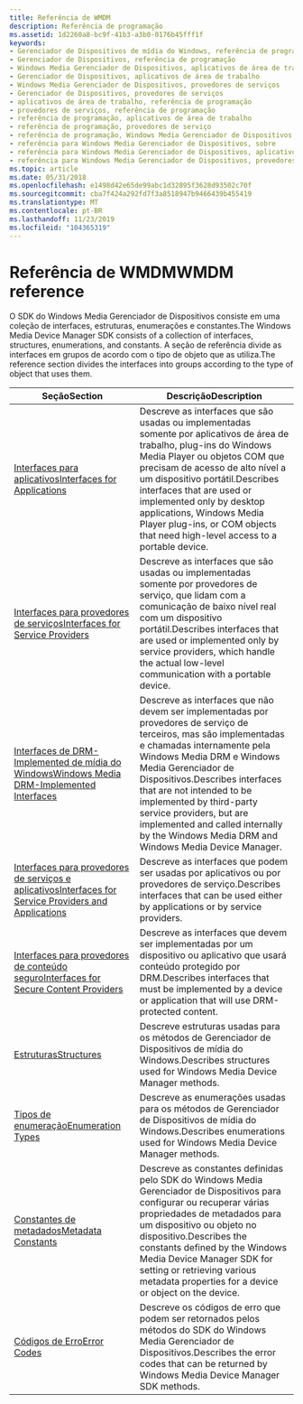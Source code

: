 ```yaml
---
title: Referência de WMDM
description: Referência de programação
ms.assetid: 1d2260a8-bc9f-41b3-a3b0-0176b45fff1f
keywords:
- Gerenciador de Dispositivos de mídia do Windows, referência de programação
- Gerenciador de Dispositivos, referência de programação
- Windows Media Gerenciador de Dispositivos, aplicativos de área de trabalho
- Gerenciador de Dispositivos, aplicativos de área de trabalho
- Windows Media Gerenciador de Dispositivos, provedores de serviços
- Gerenciador de Dispositivos, provedores de serviços
- aplicativos de área de trabalho, referência de programação
- provedores de serviços, referência de programação
- referência de programação, aplicativos de área de trabalho
- referência de programação, provedores de serviço
- referência de programação, Windows Media Gerenciador de Dispositivos
- referência para Windows Media Gerenciador de Dispositivos, sobre
- referência para Windows Media Gerenciador de Dispositivos, aplicativos de área de trabalho
- referência para Windows Media Gerenciador de Dispositivos, provedores de serviços
ms.topic: article
ms.date: 05/31/2018
ms.openlocfilehash: e1498d42e65de99abc1d32895f3628d93502c70f
ms.sourcegitcommit: cba7f424a292fd7f3a8518947b9466439b455419
ms.translationtype: MT
ms.contentlocale: pt-BR
ms.lasthandoff: 11/23/2019
ms.locfileid: "104365319"
---
```

# <a name="wmdm-reference"></a><span data-ttu-id="8d3b9-117">Referência de WMDM</span><span class="sxs-lookup"><span data-stu-id="8d3b9-117">WMDM reference</span></span>

<span data-ttu-id="8d3b9-118">O SDK do Windows Media Gerenciador de Dispositivos consiste em uma coleção de interfaces, estruturas, enumerações e constantes.</span><span class="sxs-lookup"><span data-stu-id="8d3b9-118">The Windows Media Device Manager SDK consists of a collection of interfaces, structures, enumerations, and constants.</span></span> <span data-ttu-id="8d3b9-119">A seção de referência divide as interfaces em grupos de acordo com o tipo de objeto que as utiliza.</span><span class="sxs-lookup"><span data-stu-id="8d3b9-119">The reference section divides the interfaces into groups according to the type of object that uses them.</span></span>



| <span data-ttu-id="8d3b9-120">Seção</span><span class="sxs-lookup"><span data-stu-id="8d3b9-120">Section</span></span>                                                                                                    | <span data-ttu-id="8d3b9-121">Descrição</span><span class="sxs-lookup"><span data-stu-id="8d3b9-121">Description</span></span>                                                                                                                                                                                         |
|------------------------------------------------------------------------------------------------------------|-----------------------------------------------------------------------------------------------------------------------------------------------------------------------------------------------------|
| [<span data-ttu-id="8d3b9-122">Interfaces para aplicativos</span><span class="sxs-lookup"><span data-stu-id="8d3b9-122">Interfaces for Applications</span></span>](interfaces-for-applications.md)                                             | <span data-ttu-id="8d3b9-123">Descreve as interfaces que são usadas ou implementadas somente por aplicativos de área de trabalho, plug-ins do Windows Media Player ou objetos COM que precisam de acesso de alto nível a um dispositivo portátil.</span><span class="sxs-lookup"><span data-stu-id="8d3b9-123">Describes interfaces that are used or implemented only by desktop applications, Windows Media Player plug-ins, or COM objects that need high-level access to a portable device.</span></span>                     |
| [<span data-ttu-id="8d3b9-124">Interfaces para provedores de serviços</span><span class="sxs-lookup"><span data-stu-id="8d3b9-124">Interfaces for Service Providers</span></span>](interfaces-for-service-providers.md)                                   | <span data-ttu-id="8d3b9-125">Descreve as interfaces que são usadas ou implementadas somente por provedores de serviço, que lidam com a comunicação de baixo nível real com um dispositivo portátil.</span><span class="sxs-lookup"><span data-stu-id="8d3b9-125">Describes interfaces that are used or implemented only by service providers, which handle the actual low-level communication with a portable device.</span></span>                                                |
| [<span data-ttu-id="8d3b9-126">Interfaces de DRM-Implemented de mídia do Windows</span><span class="sxs-lookup"><span data-stu-id="8d3b9-126">Windows Media DRM-Implemented Interfaces</span></span>](windows-media-drm-implemented-interfaces.md)                   | <span data-ttu-id="8d3b9-127">Descreve as interfaces que não devem ser implementadas por provedores de serviço de terceiros, mas são implementadas e chamadas internamente pela Windows Media DRM e Windows Media Gerenciador de Dispositivos.</span><span class="sxs-lookup"><span data-stu-id="8d3b9-127">Describes interfaces that are not intended to be implemented by third-party service providers, but are implemented and called internally by the Windows Media DRM and Windows Media Device Manager.</span></span> |
| [<span data-ttu-id="8d3b9-128">Interfaces para provedores de serviços e aplicativos</span><span class="sxs-lookup"><span data-stu-id="8d3b9-128">Interfaces for Service Providers and Applications</span></span>](interfaces-for-service-providers-and-applications.md) | <span data-ttu-id="8d3b9-129">Descreve as interfaces que podem ser usadas por aplicativos ou por provedores de serviço.</span><span class="sxs-lookup"><span data-stu-id="8d3b9-129">Describes interfaces that can be used either by applications or by service providers.</span></span>                                                                                                               |
| [<span data-ttu-id="8d3b9-130">Interfaces para provedores de conteúdo seguro</span><span class="sxs-lookup"><span data-stu-id="8d3b9-130">Interfaces for Secure Content Providers</span></span>](interfaces-for-secure-content-providers.md)                     | <span data-ttu-id="8d3b9-131">Descreve as interfaces que devem ser implementadas por um dispositivo ou aplicativo que usará conteúdo protegido por DRM.</span><span class="sxs-lookup"><span data-stu-id="8d3b9-131">Describes interfaces that must be implemented by a device or application that will use DRM-protected content.</span></span>                                                                                       |
| [<span data-ttu-id="8d3b9-132">Estruturas</span><span class="sxs-lookup"><span data-stu-id="8d3b9-132">Structures</span></span>](structures.md)                                                                               | <span data-ttu-id="8d3b9-133">Descreve estruturas usadas para os métodos de Gerenciador de Dispositivos de mídia do Windows.</span><span class="sxs-lookup"><span data-stu-id="8d3b9-133">Describes structures used for Windows Media Device Manager methods.</span></span>                                                                                                                                 |
| [<span data-ttu-id="8d3b9-134">Tipos de enumeração</span><span class="sxs-lookup"><span data-stu-id="8d3b9-134">Enumeration Types</span></span>](enumeration-types.md)                                                                 | <span data-ttu-id="8d3b9-135">Descreve as enumerações usadas para os métodos de Gerenciador de Dispositivos de mídia do Windows.</span><span class="sxs-lookup"><span data-stu-id="8d3b9-135">Describes enumerations used for Windows Media Device Manager methods.</span></span>                                                                                                                               |
| [<span data-ttu-id="8d3b9-136">Constantes de metadados</span><span class="sxs-lookup"><span data-stu-id="8d3b9-136">Metadata Constants</span></span>](metadata-constants.md)                                                               | <span data-ttu-id="8d3b9-137">Descreve as constantes definidas pelo SDK do Windows Media Gerenciador de Dispositivos para configurar ou recuperar várias propriedades de metadados para um dispositivo ou objeto no dispositivo.</span><span class="sxs-lookup"><span data-stu-id="8d3b9-137">Describes the constants defined by the Windows Media Device Manager SDK for setting or retrieving various metadata properties for a device or object on the device.</span></span>                                 |
| [<span data-ttu-id="8d3b9-138">Códigos de Erro</span><span class="sxs-lookup"><span data-stu-id="8d3b9-138">Error Codes</span></span>](error-codes.md)                                                                             | <span data-ttu-id="8d3b9-139">Descreve os códigos de erro que podem ser retornados pelos métodos do SDK do Windows Media Gerenciador de Dispositivos.</span><span class="sxs-lookup"><span data-stu-id="8d3b9-139">Describes the error codes that can be returned by Windows Media Device Manager SDK methods.</span></span>                                                                                                         |



 

 

 




